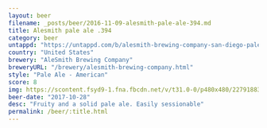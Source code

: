 ```yaml
---
layout: beer
filename: _posts/beer/2016-11-09-alesmith-pale-ale-394.md
title: Alesmith pale ale .394
category: beer
untappd: "https://untappd.com/b/alesmith-brewing-company-san-diego-pale-ale--394/705460"
country: "United States"
brewery: "AleSmith Brewing Company"
breweryURL: "/brewery/alesmith-brewing-company.html"
style: "Pale Ale - American"
score: 8
img: https://scontent.fsyd9-1.fna.fbcdn.net/v/t31.0-0/p480x480/22791883_10155717525113745_8679996643566381995_o.jpg?_nc_cat=108&_nc_sid=e007fa&_nc_ohc=EU7E1GZgZtoAX_cIXaM&_nc_ht=scontent.fsyd9-1.fna&tp=6&oh=33fe5699f5c4bba01a2d24779447033e&oe=5F966E17
beer-date: "2017-10-28"
desc: "Fruity and a solid pale ale. Easily sessionable"
permalink: /beer/:title.html
---
```

